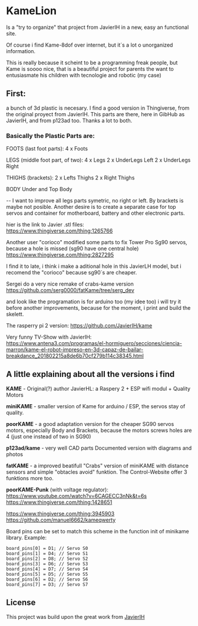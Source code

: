 # KameLion

Is a "try to organize" that project from JavierIH in a new, easy an functional site.

Of course i find Kame-8dof over internet, but it´s a lot o unorganized information.

This is really because it scheint to be a programming freak people, but Kame is soooo nice, that is a beautiful project for parents the want to entusiasmate his children with tecnologie and robotic (my case)

## First:
a bunch of 3d plastic is necesary. I find a good version in Thingiverse, from the original proyect from JavierIH. This parts are there, here in GibHub as JavierIH, and from p123ad too. Thanks a lot to both.

### Basically the Plastic Parts are:

FOOTS (last foot parts):
4 x Foots

LEGS (middle foot part, of two):
4 x Legs
2 x UnderLegs Left
2 x UnderLegs Right

THIGHS (brackets):
2 x Lefts Thighs
2 x Right Thighs

BODY
Under and Top Body

-- I want to improve all legs parts symetric, no right or left. By brackets is maybe not posible.
Another desire is to create a separate case for top servos and container for motherboard, battery and other electronic parts.

hier is the link to Javier .stl files:
https://www.thingiverse.com/thing:1265766

Another user "corioco" modified some parts to fix Tower Pro Sg90 servos, because a hole is missed (sg90 have one central hole)
https://www.thingiverse.com/thing:2827295

I find it to late, i think i make a aditional hole in this JavierLH model, but i recomend the "corioco" because sg90´s are cheaper.

Sergei do a very nice remake of crabs-kame version
https://github.com/serg0000/fatKame/tree/serg_dev

and look like the programation is for arduino too (my idee too)
i will try it before another improvements, because for the moment, i print and build the skelett.

The rasperry pi 2 version:
https://github.com/JavierIH/kame

Very funny TV-Show with JavierIH:
https://www.antena3.com/programas/el-hormiguero/secciones/ciencia-marron/kame-el-robot-impreso-en-3d-capaz-de-bailar-breakdance_201802215a8de6b70cf279b114c38345.html

## A little explaining about all the versions i find

**KAME** - Original(?) author JavierHL: a Raspery 2 + ESP wifi modul + Quality Motors

**miniKAME** - smaller version of Kame for arduino / ESP, the servos stay of quality.

**poorKAME** - a good adaptation version for the cheaper SG90 servos motors, especially Body and Brackets, because the motors screws holes are 4 (just one instead of two in SG90) 

**p123ad/kame** - very well CAD parts Documented version with diagrams and photos

**fatKAME** - a improved beatifull "Crabs" version of miniKAME with distance sensors and simple "obtacles avoid" funktion. The Control-Website offer 3 funktions more too.

**poorKAME-Punk** (with voltage regulator):
https://www.youtube.com/watch?v=6CAGECC3nNk&t=6s
https://www.thingiverse.com/thing:1428651


https://www.thingiverse.com/thing:3945903
https://github.com/manuel6662/kameqwerty

Board pins can be set to match this scheme in the function init of minikame library. Example:
````
board_pins[0] = D1; // Servo S0
board_pins[1] = D4; // Servo S1
board_pins[2] = D8; // Servo S2
board_pins[3] = D6; // Servo S3
board_pins[4] = D7; // Servo S4
board_pins[5] = D5; // Servo S5
board_pins[6] = D2; // Servo S6
board_pins[7] = D3; // Servo S7
````

## License
This project was build upon the great work from [JavierIH](https://github.com/JavierIH/miniKame)

